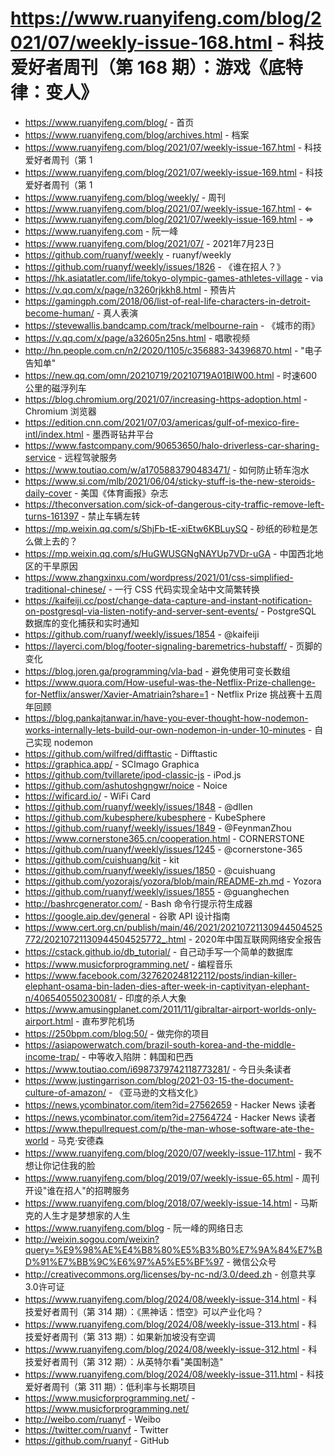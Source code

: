 # https://www.ruanyifeng.com/blog/2021/07/weekly-issue-168.html - 科技爱好者周刊（第 168 期）：游戏《底特律：变人》

- https://www.ruanyifeng.com/blog/ - 首页
- https://www.ruanyifeng.com/blog/archives.html - 档案
- https://www.ruanyifeng.com/blog/2021/07/weekly-issue-167.html - 科技爱好者周刊（第 1
- https://www.ruanyifeng.com/blog/2021/07/weekly-issue-169.html - 科技爱好者周刊（第 1
- https://www.ruanyifeng.com/blog/weekly/ - 周刊
- https://www.ruanyifeng.com/blog/2021/07/weekly-issue-167.html - ⇐
- https://www.ruanyifeng.com/blog/2021/07/weekly-issue-169.html - ⇒
- https://www.ruanyifeng.com - 阮一峰
- https://www.ruanyifeng.com/blog/2021/07/ - 2021年7月23日
- https://github.com/ruanyf/weekly - ruanyf/weekly
- https://github.com/ruanyf/weekly/issues/1826 - 《谁在招人？》
- https://hk.asiatatler.com/life/tokyo-olympic-games-athletes-village - via
- https://v.qq.com/x/page/n3260rjkkh8.html - 预告片
- https://gamingph.com/2018/06/list-of-real-life-characters-in-detroit-become-human/ - 真人表演
- https://stevewallis.bandcamp.com/track/melbourne-rain - 《城市的雨》
- https://v.qq.com/x/page/a32605n25ns.html - 唱歌视频
- http://hn.people.com.cn/n2/2020/1105/c356883-34396870.html - "电子告知单"
- https://new.qq.com/omn/20210719/20210719A01BIW00.html - 时速600公里的磁浮列车
- https://blog.chromium.org/2021/07/increasing-https-adoption.html - Chromium 浏览器
- https://edition.cnn.com/2021/07/03/americas/gulf-of-mexico-fire-intl/index.html - 墨西哥钻井平台
- https://www.fastcompany.com/90653650/halo-driverless-car-sharing-service - 远程驾驶服务
- https://www.toutiao.com/w/a1705883790483471/ - 如何防止轿车泡水
- https://www.si.com/mlb/2021/06/04/sticky-stuff-is-the-new-steroids-daily-cover - 美国《体育画报》杂志
- https://theconversation.com/sick-of-dangerous-city-traffic-remove-left-turns-161397 - 禁止车辆左转
- https://mp.weixin.qq.com/s/ShjFb-tE-xiEtw6KBLuySQ - 砂纸的砂粒是怎么做上去的？
- https://mp.weixin.qq.com/s/HuGWUSGNgNAYUp7VDr-uGA - 中国西北地区的干旱原因
- https://www.zhangxinxu.com/wordpress/2021/01/css-simplified-traditional-chinese/ - 一行 CSS 代码实现全站中文简繁转换
- https://kaifeiji.cc/post/change-data-capture-and-instant-notification-on-postgresql-via-listen-notify-and-server-sent-events/ - PostgreSQL 数据库的变化捕获和实时通知
- https://github.com/ruanyf/weekly/issues/1854 - @kaifeiji
- https://layerci.com/blog/footer-signaling-baremetrics-hubstaff/ - 页脚的变化
- https://blog.joren.ga/programming/vla-bad - 避免使用可变长数组
- https://www.quora.com/How-useful-was-the-Netflix-Prize-challenge-for-Netflix/answer/Xavier-Amatriain?share=1 - Netflix Prize 挑战赛十五周年回顾
- https://blog.pankajtanwar.in/have-you-ever-thought-how-nodemon-works-internally-lets-build-our-own-nodemon-in-under-10-minutes - 自己实现 nodemon
- https://github.com/wilfred/difftastic - Difftastic
- https://graphica.app/ - SCImago Graphica
- https://github.com/tvillarete/ipod-classic-js - iPod.js
- https://github.com/ashutoshgngwr/noice - Noice
- https://wificard.io/ - WiFi Card
- https://github.com/ruanyf/weekly/issues/1848 - @dllen
- https://github.com/kubesphere/kubesphere - KubeSphere
- https://github.com/ruanyf/weekly/issues/1849 - @FeynmanZhou
- https://www.cornerstone365.cn/cooperation.html - CORNERSTONE
- https://github.com/ruanyf/weekly/issues/1245 - @cornerstone-365
- https://github.com/cuishuang/kit - kit
- https://github.com/ruanyf/weekly/issues/1850 - @cuishuang
- https://github.com/yozorajs/yozora/blob/main/README-zh.md - Yozora
- https://github.com/ruanyf/weekly/issues/1855 - @guanghechen
- http://bashrcgenerator.com/ - Bash 命令行提示符生成器
- https://google.aip.dev/general - 谷歌 API 设计指南
- https://www.cert.org.cn/publish/main/46/2021/20210721130944504525772/20210721130944504525772_.html - 2020年中国互联网网络安全报告
- https://cstack.github.io/db_tutorial/ - 自己动手写一个简单的数据库
- https://www.musicforprogramming.net/ - 编程音乐
- https://www.facebook.com/327620248122112/posts/indian-killer-elephant-osama-bin-laden-dies-after-week-in-captivityan-elephant-n/406540550230081/ - 印度的杀人大象
- https://www.amusingplanet.com/2011/11/gibraltar-airport-worlds-only-airport.html - 直布罗陀机场
- https://250bpm.com/blog:50/ - 做完你的项目
- https://asiapowerwatch.com/brazil-south-korea-and-the-middle-income-trap/ - 中等收入陷阱：韩国和巴西
- https://www.toutiao.com/i6987379742118773281/ - 今日头条读者
- https://www.justingarrison.com/blog/2021-03-15-the-document-culture-of-amazon/ - 《亚马逊的文档文化》
- https://news.ycombinator.com/item?id=27562659 - Hacker News 读者
- https://news.ycombinator.com/item?id=27564724 - Hacker News 读者
- https://www.thepullrequest.com/p/the-man-whose-software-ate-the-world - 马克·安德森
- https://www.ruanyifeng.com/blog/2020/07/weekly-issue-117.html - 我不想让你记住我的脸
- https://www.ruanyifeng.com/blog/2019/07/weekly-issue-65.html - 周刊开设"谁在招人"的招聘服务
- https://www.ruanyifeng.com/blog/2018/07/weekly-issue-14.html - 马斯克的人生才是梦想家的人生
- https://www.ruanyifeng.com/blog - 阮一峰的网络日志
- http://weixin.sogou.com/weixin?query=%E9%98%AE%E4%B8%80%E5%B3%B0%E7%9A%84%E7%BD%91%E7%BB%9C%E6%97%A5%E5%BF%97 - 微信公众号
- http://creativecommons.org/licenses/by-nc-nd/3.0/deed.zh - 创意共享3.0许可证
- https://www.ruanyifeng.com/blog/2024/08/weekly-issue-314.html - 科技爱好者周刊（第 314 期）：《黑神话：悟空》可以产业化吗？
- https://www.ruanyifeng.com/blog/2024/08/weekly-issue-313.html - 科技爱好者周刊（第 313 期）：如果新加坡没有空调
- https://www.ruanyifeng.com/blog/2024/08/weekly-issue-312.html - 科技爱好者周刊（第 312 期）：从英特尔看"美国制造"
- https://www.ruanyifeng.com/blog/2024/08/weekly-issue-311.html - 科技爱好者周刊（第 311 期）：低利率与长期项目
- https://www.musicforprogramming.net/ - https://www.musicforprogramming.net/
- http://weibo.com/ruanyf - Weibo
- https://twitter.com/ruanyf - Twitter
- https://github.com/ruanyf - GitHub